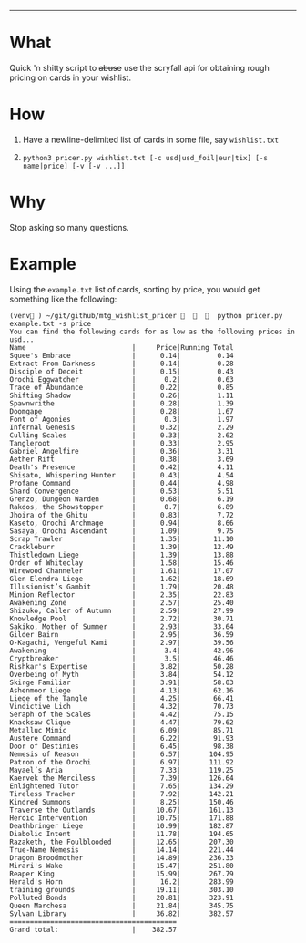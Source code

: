 ---

# What

Quick 'n shitty script to ~~abuse~~ use the scryfall api for obtaining rough pricing on cards in your wishlist.

# How

1. Have a newline-delimited list of cards in some file, say `wishlist.txt`
2.  ```
    python3 pricer.py wishlist.txt [-c usd|usd_foil|eur|tix] [-s name|price] [-v [-v ...]]
    ```

# Why

Stop asking so many questions.

# Example

Using the `example.txt` list of cards, sorting by price, you would get something like the following:

```
(venv🐍 ) ~/git/github/mtg_wishlist_pricer 🌈  🐴  🌯  python pricer.py example.txt -s price
You can find the following cards for as low as the following prices in usd...
Name                          |     Price|Running Total
Squee's Embrace               |      0.14|         0.14
Extract From Darkness         |      0.14|         0.28
Disciple of Deceit            |      0.15|         0.43
Orochi Eggwatcher             |       0.2|         0.63
Trace of Abundance            |      0.22|         0.85
Shifting Shadow               |      0.26|         1.11
Spawnwrithe                   |      0.28|         1.39
Doomgape                      |      0.28|         1.67
Font of Agonies               |       0.3|         1.97
Infernal Genesis              |      0.32|         2.29
Culling Scales                |      0.33|         2.62
Tangleroot                    |      0.33|         2.95
Gabriel Angelfire             |      0.36|         3.31
Aether Rift                   |      0.38|         3.69
Death's Presence              |      0.42|         4.11
Shisato, Whispering Hunter    |      0.43|         4.54
Profane Command               |      0.44|         4.98
Shard Convergence             |      0.53|         5.51
Grenzo, Dungeon Warden        |      0.68|         6.19
Rakdos, the Showstopper       |       0.7|         6.89
Jhoira of the Ghitu           |      0.83|         7.72
Kaseto, Orochi Archmage       |      0.94|         8.66
Sasaya, Orochi Ascendant      |      1.09|         9.75
Scrap Trawler                 |      1.35|        11.10
Crackleburr                   |      1.39|        12.49
Thistledown Liege             |      1.39|        13.88
Order of Whiteclay            |      1.58|        15.46
Wirewood Channeler            |      1.61|        17.07
Glen Elendra Liege            |      1.62|        18.69
Illusionist’s Gambit          |      1.79|        20.48
Minion Reflector              |      2.35|        22.83
Awakening Zone                |      2.57|        25.40
Shizuko, Caller of Autumn     |      2.59|        27.99
Knowledge Pool                |      2.72|        30.71
Sakiko, Mother of Summer      |      2.93|        33.64
Gilder Bairn                  |      2.95|        36.59
O-Kagachi, Vengeful Kami      |      2.97|        39.56
Awakening                     |       3.4|        42.96
Cryptbreaker                  |       3.5|        46.46
Rishkar's Expertise           |      3.82|        50.28
Overbeing of Myth             |      3.84|        54.12
Skirge Familiar               |      3.91|        58.03
Ashenmoor Liege               |      4.13|        62.16
Liege of the Tangle           |      4.25|        66.41
Vindictive Lich               |      4.32|        70.73
Seraph of the Scales          |      4.42|        75.15
Knacksaw Clique               |      4.47|        79.62
Metalluc Mimic                |      6.09|        85.71
Austere Command               |      6.22|        91.93
Door of Destinies             |      6.45|        98.38
Nemesis of Reason             |      6.57|       104.95
Patron of the Orochi          |      6.97|       111.92
Mayael’s Aria                 |      7.33|       119.25
Kaervek the Merciless         |      7.39|       126.64
Enlightened Tutor             |      7.65|       134.29
Tireless Tracker              |      7.92|       142.21
Kindred Summons               |      8.25|       150.46
Traverse the Outlands         |     10.67|       161.13
Heroic Intervention           |     10.75|       171.88
Deathbringer Liege            |     10.99|       182.87
Diabolic Intent               |     11.78|       194.65
Razaketh, the Foulblooded     |     12.65|       207.30
True-Name Nemesis             |     14.14|       221.44
Dragon Broodmother            |     14.89|       236.33
Mirari's Wake                 |     15.47|       251.80
Reaper King                   |     15.99|       267.79
Herald's Horn                 |      16.2|       283.99
training grounds              |     19.11|       303.10
Polluted Bonds                |     20.81|       323.91
Queen Marchesa                |     21.84|       345.75
Sylvan Library                |     36.82|       382.57
=========================================
Grand total:                  |    382.57
```
